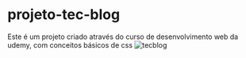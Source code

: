 # projeto-tec-blog
Este é um projeto criado através do curso de desenvolvimento web da udemy, com conceitos básicos de css
![tecblog](https://github.com/felsalu/projeto-tec-blog/assets/87620384/3f885d18-2dee-4668-9b3e-859282cf747c)
